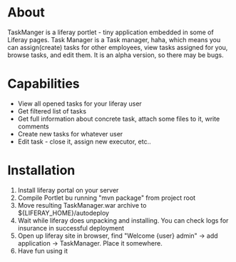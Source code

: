 # About
TaskManger is a liferay portlet - tiny application embedded in some of Liferay pages.
Task Manager is a Task manager, haha, which means you can assign(create) tasks for other employees,
view tasks assigned for you, browse tasks, and edit them. It is an alpha version, so there may be bugs.

# Capabilities
* View all opened tasks for your liferay user
* Get filtered list of tasks
* Get full information about concrete task, attach some files to it, write comments
* Create new tasks for whatever user
* Edit task - close it, assign new executor, etc..

# Installation
1. Install liferay portal on your server
2. Compile Portlet bu running "mvn package" from project root
3. Move resulting TaskManager.war archive to ${LIFERAY_HOME}/autodeploy
4. Wait while liferay does unpacking and installing. You can check logs for insurance in successful deployment
5. Open up liferay site in browser, find "Welcome {user} admin" -> add application -> TaskManager. Place it somewhere.
6. Have fun using it
